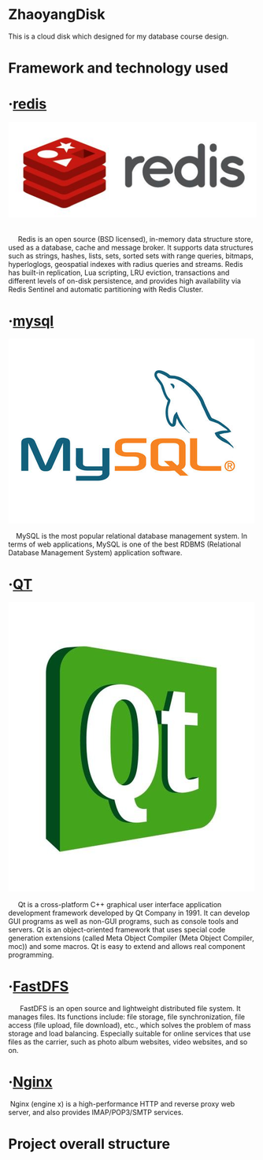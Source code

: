 # ZhaoyangDisk
This is a cloud disk which designed for my database course design.

Framework and technology used
=========================
·[redis](https://redis.io/)
  =============

###### ![](https://github.com/superzhaoyang/img_storage/blob/master/clouddisk/redis.jpg)  

&nbsp;&nbsp;&nbsp;&nbsp;&nbsp;Redis is an open source (BSD licensed), in-memory data structure store, used as a database, cache and message broker. It supports data structures such as strings, hashes, lists, sets, sorted sets with range queries, bitmaps, hyperloglogs, geospatial indexes with radius queries and streams. Redis has built-in replication, Lua scripting, LRU eviction, transactions and different levels of on-disk persistence, and provides high availability via Redis Sentinel and automatic partitioning with Redis Cluster.
    
·[mysql](https://www.mysql.com/) 
 =============

![](https://github.com/superzhaoyang/img_storage/blob/master/clouddisk/mysql.jpg)

&nbsp;&nbsp;&nbsp;&nbsp;MySQL is the most popular relational database management system. In terms of web applications, 
MySQL is one of the best RDBMS (Relational Database Management System) application software.
    

·[QT](https://www.qt.io/)
===============

![](https://github.com/superzhaoyang/img_storage/blob/master/clouddisk/qt.jpg)

&nbsp;&nbsp;&nbsp;&nbsp;&nbsp;Qt is a cross-platform C++ graphical user interface application development framework developed by Qt Company in 1991. It can develop GUI programs as well as non-GUI programs, such as console tools and servers. Qt is an object-oriented framework that uses special code generation extensions (called Meta Object Compiler (Meta Object Compiler, moc)) and some macros. Qt is easy to extend and allows real component programming.
    
·[FastDFS](https://github.com/happyfish100/fastdfs)
===================
&nbsp;&nbsp;&nbsp;&nbsp;&nbsp; FastDFS is an open source and lightweight distributed file system. It manages files. Its functions include: file storage, file synchronization, file access (file upload, file download), etc., which solves the problem of mass storage and load balancing. Especially suitable for online services that use files as the carrier, such as photo album websites, video websites, and so on.

# ·[Nginx](http://nginx.org/en/download.html)

​        Nginx (engine x) is a high-performance HTTP and reverse proxy web server, and also provides IMAP/POP3/SMTP services.

#  Project overall structure

